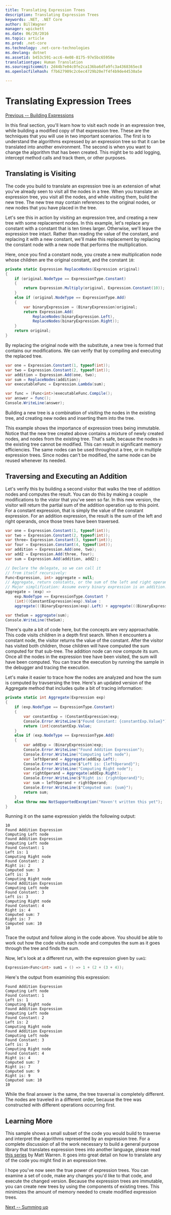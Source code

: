 ```yaml
---
title: Translating Expression Trees
description: Translating Expression Trees
keywords: .NET, .NET Core
author: BillWagner
manager: wpickett
ms.date: 06/20/2016
ms.topic: article
ms.prod: .net-core
ms.technology: .net-core-technologies
ms.devlang: dotnet
ms.assetid: b453c591-acc6-4e08-8175-97e5bc65958e
translationtype: Human Translation
ms.sourcegitcommit: 2d44b7e04c0fe2ca136ba6dfa9fc3a4368365ec8
ms.openlocfilehash: f7b627909c2c6ec4729b20e7f4f4b9de44530a5e

---
```


# Translating Expression Trees

[Previous -- Building Expressions](expression-trees-building.md)

In this final section, you'll learn how to visit each node in an expression tree, while building a modified copy of that expression tree. These are the techniques that you will use in two important scenarios. The first is to understand the algorithms expressed by an expression tree so that it can be translated into another environment. The second is when you want to change the algorithm that has been created. This might be to add logging, intercept method calls and track them, or other purposes.

## Translating is Visiting

The code you build to translate an expression tree is an extension of what you've already seen to visit all the nodes in a tree. When you translate an expression tree, you visit all the nodes, and while visiting them, build the new tree. The new tree may contain references to the original nodes, or new nodes that you have placed in the tree.

Let's see this in action by visiting an expression tree, and creating a new tree with some replacement nodes. In this example, let's replace any constant with a constant that is ten times larger.
Otherwise, we'll leave the expression tree intact. Rather than reading the value of the constant, and replacing it with a new constant, we'll make this replacement by replacing the constant node with a new node that performs the multiplication.

Here, once you find a constant node, you create a new multiplication node whose children are the original constant, and the constant `10`:

```cs
private static Expression ReplaceNodes(Expression original)
{
    if (original.NodeType == ExpressionType.Constant)
    {
        return Expression.Multiply(original, Expression.Constant(10));
    }
    else if (original.NodeType == ExpressionType.Add)
    {
        var binaryExpression = (BinaryExpression)original;
        return Expression.Add(
            ReplaceNodes(binaryExpression.Left),
            ReplaceNodes(binaryExpression.Right));
    }
    return original;
}
```

By replacing the original node with the substitute, a new tree is formed that contains our modifications. We can verify that by compiling and executing the replaced tree.

```cs
var one = Expression.Constant(1, typeof(int));
var two = Expression.Constant(2, typeof(int));
var addition = Expression.Add(one, two);
var sum = ReplaceNodes(addition);
var executableFunc = Expression.Lambda(sum);

var func = (Func<int>)executableFunc.Compile();
var answer = func();
Console.WriteLine(answer);
```

Building a new tree is a combination of visiting the nodes in the existing tree, and creating new nodes and inserting them into the tree.

This example shows the importance of expression trees being immutable. Notice that the new tree created above contains a mixture of newly created nodes, and nodes from the existing tree. That's safe, because the nodes in the existing tree cannot be modified. This can result in significant memory efficiencies.
The same nodes can be used throughout a tree, or in multiple expression trees. Since nodes can't be modified, the same node can be reused whenever its needed.

## Traversing and Executing an Addition

Let's verify this by building a second visitor that walks the tree of addition nodes and computes the result. You can do this by making a couple modifications to the vistor that you've seen so far. In this new version, the visitor will return the partial sum of the addition operation up to this point. For a constant expression, that is simply the value of the constant expression. For an addition expression, the result is the sum of the left and right operands, once those trees have been traversed.

```cs
var one = Expression.Constant(1, typeof(int));
var two = Expression.Constant(2, typeof(int));
var three= Expression.Constant(3, typeof(int));
var four = Expression.Constant(4, typeof(int));
var addition = Expression.Add(one, two);
var add2 = Expression.Add(three, four);
var sum = Expression.Add(addition, add2);

// Declare the delegate, so we can call it 
// from itself recursively:
Func<Expression, int> aggregate = null;
// Aggregate, return constants, or the sum of the left and right operand.
// Major simplification: Assume every binary expression is an addition.
aggregate = (exp) =>
    exp.NodeType == ExpressionType.Constant ?
    (int)((ConstantExpression)exp).Value :
    aggregate(((BinaryExpression)exp).Left) + aggregate(((BinaryExpression)exp).Right);

var theSum = aggregate(sum);
Console.WriteLine(theSum);
```

There's quite a bit of code here, but the concepts are very approachable.
This code visits children in a depth first search. When it encounters a constant node, the visitor returns the value of the constant. After the visitor has visited both children, those children will have computed the sum computed for that sub-tree. The addition node can now compute its sum.
Once all the nodes in the expression tree have been visited, the sum will have been computed. You can trace the execution by running the sample in the debugger and tracing the execution.

Let's make it easier to trace how the nodes are analyzed and how the sum is computed by travsersing the tree. Here's an updated version of the Aggregate method that includes quite a bit of tracing information:

```cs
private static int Aggregate(Expression exp)
{
    if (exp.NodeType == ExpressionType.Constant)
    {
        var constantExp = (ConstantExpression)exp;
        Console.Error.WriteLine($"Found Constant: {constantExp.Value}");
        return (int)constantExp.Value;
    }
    else if (exp.NodeType == ExpressionType.Add)
    {
        var addExp = (BinaryExpression)exp;
        Console.Error.WriteLine("Found Addition Expression");
        Console.Error.WriteLine("Computing Left node");
        var leftOperand = Aggregate(addExp.Left);
        Console.Error.WriteLine($"Left is: {leftOperand}");
        Console.Error.WriteLine("Computing Right node");
        var rightOperand = Aggregate(addExp.Right);
        Console.Error.WriteLine($"Right is: {rightOperand}");
        var sum = leftOperand + rightOperand;
        Console.Error.WriteLine($"Computed sum: {sum}");
        return sum;
    }
    else throw new NotSupportedException("Haven't written this yet");
}

```

Running it on the same expression yields the following output:

```
10
Found Addition Expression
Computing Left node
Found Addition Expression
Computing Left node
Found Constant: 1
Left is: 1
Computing Right node
Found Constant: 2
Right is: 2
Computed sum: 3
Left is: 3
Computing Right node
Found Addition Expression
Computing Left node
Found Constant: 3
Left is: 3
Computing Right node
Found Constant: 4
Right is: 4
Computed sum: 7
Right is: 7
Computed sum: 10
10
```

Trace the output and follow along in the code above. You should be able to work out how the code visits each node and computes the sum as it goes through the tree and finds the sum.

Now, let's look at a different run, with the expression given by `sum1`:

```cs
Expression<Func<int> sum1 = () => 1 + (2 + (3 + 4));
```

Here's the output from examining this expression:

```
Found Addition Expression
Computing Left node
Found Constant: 1
Left is: 1
Computing Right node
Found Addition Expression
Computing Left node
Found Constant: 2
Left is: 2
Computing Right node
Found Addition Expression
Computing Left node
Found Constant: 3
Left is: 3
Computing Right node
Found Constant: 4
Right is: 4
Computed sum: 7
Right is: 7
Computed sum: 9
Right is: 9
Computed sum: 10
10
```

While the final answer is the same, the tree traversal is completely different. The nodes are traveled in a different order, because the tree was constructed with different operations occurring first.

## Learning More

This sample shows a small subset of the code you would build to traverse and interpret the algorithms represented by an expression tree. For a complete discussion of all the work necessary to build a general purpose library that translates expression trees into another language, please read [this series](http://blogs.msdn.com/b/mattwar/archive/2008/11/18/linq-links.aspx) by Matt Warren. It goes into great detail on how to translate any of the code you might find in an expression tree.

I hope you've now seen the true power of expression trees.
You can examine a set of code, make any changes you'd like to that code, and execute the changed version. Because the expression trees are immutable, you can create new trees by using the components of existing trees. This minimizes the amount of memory needed to create modified expression trees.

[Next -- Summing up](expression-trees-summary.md)



<!--HONumber=Aug16_HO2-->


